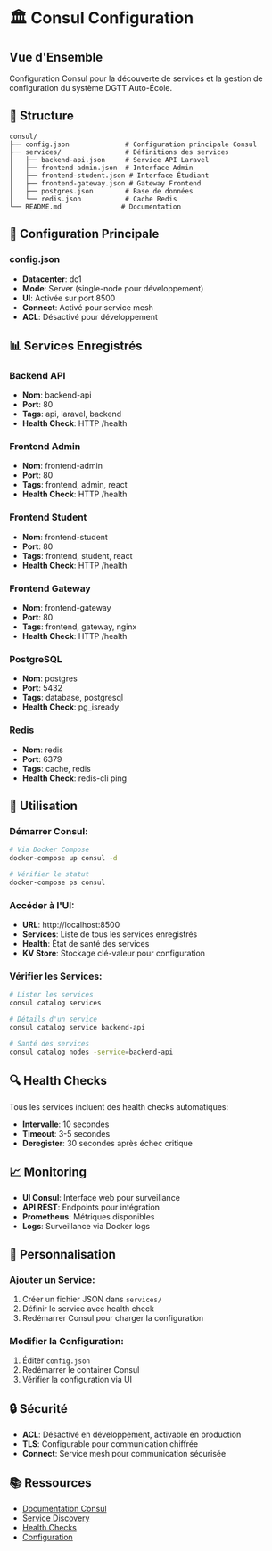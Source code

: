 # 🏛️ Consul Configuration

## Vue d'Ensemble

Configuration Consul pour la découverte de services et la gestion de configuration du système DGTT Auto-École.

## 📁 Structure

```
consul/
├── config.json              # Configuration principale Consul
├── services/                # Définitions des services
│   ├── backend-api.json     # Service API Laravel
│   ├── frontend-admin.json  # Interface Admin
│   ├── frontend-student.json # Interface Étudiant
│   ├── frontend-gateway.json # Gateway Frontend
│   ├── postgres.json        # Base de données
│   └── redis.json           # Cache Redis
└── README.md               # Documentation
```

## 🔧 Configuration Principale

### **config.json**
- **Datacenter**: dc1
- **Mode**: Server (single-node pour développement)
- **UI**: Activée sur port 8500
- **Connect**: Activé pour service mesh
- **ACL**: Désactivé pour développement

## 📊 Services Enregistrés

### **Backend API**
- **Nom**: backend-api
- **Port**: 80
- **Tags**: api, laravel, backend
- **Health Check**: HTTP /health

### **Frontend Admin**
- **Nom**: frontend-admin
- **Port**: 80
- **Tags**: frontend, admin, react
- **Health Check**: HTTP /health

### **Frontend Student**
- **Nom**: frontend-student
- **Port**: 80
- **Tags**: frontend, student, react
- **Health Check**: HTTP /health

### **Frontend Gateway**
- **Nom**: frontend-gateway
- **Port**: 80
- **Tags**: frontend, gateway, nginx
- **Health Check**: HTTP /health

### **PostgreSQL**
- **Nom**: postgres
- **Port**: 5432
- **Tags**: database, postgresql
- **Health Check**: pg_isready

### **Redis**
- **Nom**: redis
- **Port**: 6379
- **Tags**: cache, redis
- **Health Check**: redis-cli ping

## 🚀 Utilisation

### **Démarrer Consul:**
```bash
# Via Docker Compose
docker-compose up consul -d

# Vérifier le statut
docker-compose ps consul
```

### **Accéder à l'UI:**
- **URL**: http://localhost:8500
- **Services**: Liste de tous les services enregistrés
- **Health**: État de santé des services
- **KV Store**: Stockage clé-valeur pour configuration

### **Vérifier les Services:**
```bash
# Lister les services
consul catalog services

# Détails d'un service
consul catalog service backend-api

# Santé des services
consul catalog nodes -service=backend-api
```

## 🔍 Health Checks

Tous les services incluent des health checks automatiques:

- **Intervalle**: 10 secondes
- **Timeout**: 3-5 secondes
- **Deregister**: 30 secondes après échec critique

## 📈 Monitoring

- **UI Consul**: Interface web pour surveillance
- **API REST**: Endpoints pour intégration
- **Prometheus**: Métriques disponibles
- **Logs**: Surveillance via Docker logs

## 🔧 Personnalisation

### **Ajouter un Service:**
1. Créer un fichier JSON dans `services/`
2. Définir le service avec health check
3. Redémarrer Consul pour charger la configuration

### **Modifier la Configuration:**
1. Éditer `config.json`
2. Redémarrer le container Consul
3. Vérifier la configuration via UI

## 🔒 Sécurité

- **ACL**: Désactivé en développement, activable en production
- **TLS**: Configurable pour communication chiffrée
- **Connect**: Service mesh pour communication sécurisée

## 📚 Ressources

- [Documentation Consul](https://www.consul.io/docs)
- [Service Discovery](https://www.consul.io/docs/connect)
- [Health Checks](https://www.consul.io/docs/agent/checks)
- [Configuration](https://www.consul.io/docs/agent/options)
